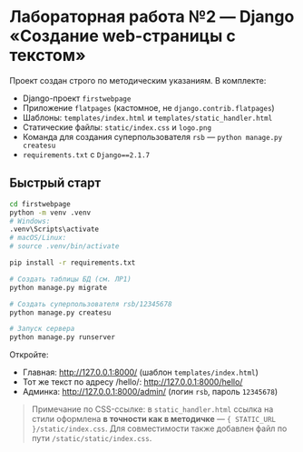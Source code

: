 # Лабораторная работа №2 — Django «Создание web-страницы с текстом»

Проект создан строго по методическим указаниям. В комплекте:
- Django-проект `firstwebpage`
- Приложение `flatpages` (кастомное, не `django.contrib.flatpages`)
- Шаблоны: `templates/index.html` и `templates/static_handler.html`
- Статические файлы: `static/index.css` и `logo.png`
- Команда для создания суперпользователя `rsb` — `python manage.py createsu`
- `requirements.txt` с `Django==2.1.7`

## Быстрый старт

```bash
cd firstwebpage
python -m venv .venv
# Windows:
.venv\Scripts\activate
# macOS/Linux:
# source .venv/bin/activate

pip install -r requirements.txt

# Создать таблицы БД (см. ЛР1)
python manage.py migrate

# Создать суперпользователя rsb/12345678
python manage.py createsu

# Запуск сервера
python manage.py runserver
```

Откройте:
- Главная: http://127.0.0.1:8000/  (шаблон `templates/index.html`)
- Тот же текст по адресу /hello/: http://127.0.0.1:8000/hello/
- Админка: http://127.0.0.1:8000/admin/  (логин `rsb`, пароль `12345678`)

> Примечание по CSS-ссылке: в `static_handler.html` ссылка на стили оформлена **в точности как в методичке** — `{ STATIC_URL }/static/index.css`. 
> Для совместимости также добавлен файл по пути `/static/static/index.css`.
